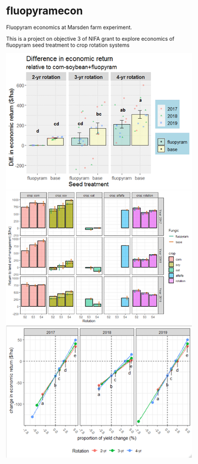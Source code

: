 # fluopyramecon
Fluopyram economics at Marsden farm experiment.

This is a project on objective 3 of NIFA grant to explore economics of fluopyram seed treatment to crop rotation systems

![economicreturncomparisons](https://github.com/joeybudi/fluopyramecon/blob/master/convs2%20vs%20the%20rest.png)
![wholefarmrotation](https://github.com/joeybudi/fluopyramecon/blob/master/whole%20farm%20plot.png)
![sensitivitymod](https://github.com/joeybudi/fluopyramecon/blob/master/sensitivity%20model.png)
